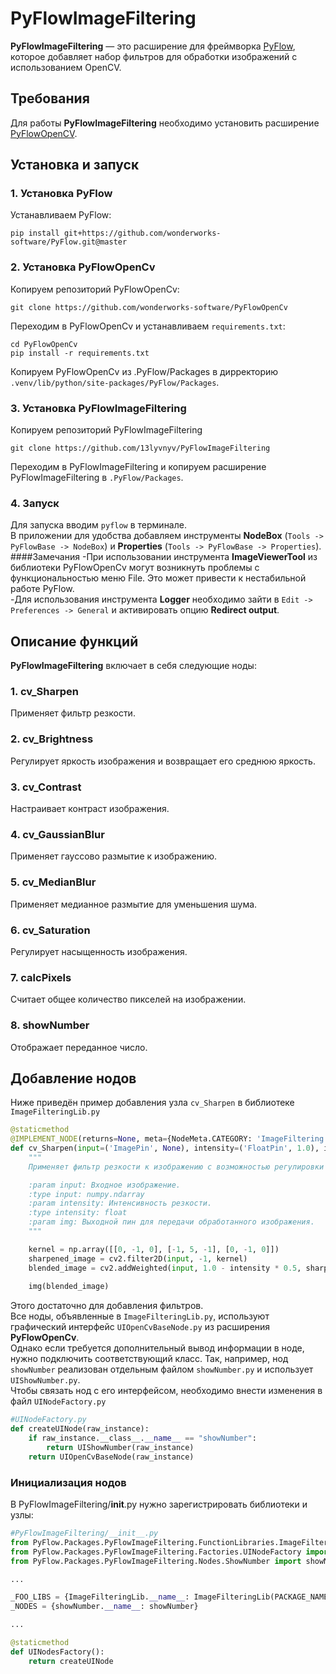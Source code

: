 # PyFlowImageFiltering

**PyFlowImageFiltering** — это расширение для фреймворка [PyFlow](https://github.com/wonderworks-software/PyFlow), которое добавляет набор фильтров для обработки изображений с использованием OpenCV.

## Требования

Для работы **PyFlowImageFiltering** необходимо установить расширение [PyFlowOpenCV](https://github.com/wonderworks-software/PyFlowOpenCv).

## Установка и запуск
### 1. Установка PyFlow
Устанавливаем PyFlow:
```
pip install git+https://github.com/wonderworks-software/PyFlow.git@master
```
### 2. Установка PyFlowOpenCv
Копируем репозиторий PyFlowOpenCv:
```
git clone https://github.com/wonderworks-software/PyFlowOpenCv
```
Переходим в PyFlowOpenCv и устанавливаем `requirements.txt`:
```
cd PyFlowOpenCv
pip install -r requirements.txt
```
Копируем PyFlowOpenCv из .PyFlow/Packages в дирректорию `.venv/lib/python/site-packages/PyFlow/Packages`.
### 3. Установка PyFlowImageFiltering
Копируем репозиторий PyFlowImageFiltering
```
git clone https://github.com/13lyvnyv/PyFlowImageFiltering
```
Переходим в PyFlowImageFiltering и копируем расширение PyFlowImageFiltering в `.PyFlow/Packages`.

### 4. Запуск
Для запуска вводим `pyflow` в терминале.  
В приложении для удобства добавляем инструменты **NodeBox** (`Tools -> PyFlowBase -> NodeBox`) и **Properties** (`Tools -> PyFlowBase -> Properties`).  
####Замечания
-При использовании инструмента **ImageViewerTool** из библиотеки PyFlowOpenCv могут возникнуть проблемы с функциональностью меню File. Это может привести к нестабильной работе PyFlow.  
-Для использования инструмента **Logger** необходимо зайти в `Edit -> Preferences -> General` и активировать опцию **Redirect output**.
## Описание функций

**PyFlowImageFiltering** включает в себя следующие ноды:

### 1. cv_Sharpen
Применяет фильтр резкости.



### 2. cv_Brightness
Регулирует яркость изображения и возвращает его среднюю яркость.



### 3. cv_Contrast
Настраивает контраст изображения.



### 4. cv_GaussianBlur
Применяет гауссово размытие к изображению.



### 5. cv_MedianBlur
Применяет медианное размытие для уменьшения шума.



### 6. cv_Saturation
Регулирует насыщенность изображения.



### 7. calcPixels
Считает общее количество пикселей на изображении.



### 8. showNumber
Отображает переданное число.



## Добавление нодов


Ниже приведён пример добавления узла `cv_Sharpen` в библиотеке `ImageFilteringLib.py`

```python
@staticmethod
@IMPLEMENT_NODE(returns=None, meta={NodeMeta.CATEGORY: 'ImageFiltering', NodeMeta.KEYWORDS: []})
def cv_Sharpen(input=('ImagePin', None), intensity=('FloatPin', 1.0), img=(REF, ('ImagePin', None))):
    """
    Применяет фильтр резкости к изображению с возможностью регулировки интенсивности.

    :param input: Входное изображение.
    :type input: numpy.ndarray
    :param intensity: Интенсивность резкости.
    :type intensity: float
    :param img: Выходной пин для передачи обработанного изображения.
    """

    kernel = np.array([[0, -1, 0], [-1, 5, -1], [0, -1, 0]])
    sharpened_image = cv2.filter2D(input, -1, kernel)
    blended_image = cv2.addWeighted(input, 1.0 - intensity * 0.5, sharpened_image, intensity * 0.5, 0)
    
    img(blended_image)
```
Этого достаточно для добавления фильтров.  
Все ноды, объявленные в `ImageFilteringLib.py`, используют графический интерфейс `UIOpenCvBaseNode.py` из расширения **PyFlowOpenCv**.   
Однако если требуется дополнительный вывод информации в ноде, нужно подключить соответствующий класс.
Так, например, нод `showNumber` реализован отдельным файлом `showNumber.py` и использует `UIShowNumber.py`.  
Чтобы связать нод с его интерфейсом, необходимо внести изменения в файл `UINodeFactory.py`
```python
#UINodeFactory.py
def createUINode(raw_instance):
	if raw_instance.__class__.__name__ == "showNumber":
		return UIShowNumber(raw_instance)
	return UIOpenCvBaseNode(raw_instance)
```
### Инициализация нодов
В PyFlowImageFiltering/__init__.py нужно зарегистрировать библиотеки и узлы:
```python
#PyFlowImageFiltering/__init__.py
from PyFlow.Packages.PyFlowImageFiltering.FunctionLibraries.ImageFilteringLib import ImageFilteringLib
from PyFlow.Packages.PyFlowImageFiltering.Factories.UINodeFactory import createUINode
from PyFlow.Packages.PyFlowImageFiltering.Nodes.ShowNumber import showNumber

...

_FOO_LIBS = {ImageFilteringLib.__name__: ImageFilteringLib(PACKAGE_NAME)}
_NODES = {showNumber.__name__: showNumber}

...

@staticmethod
def UINodesFactory():
	return createUINode
```


